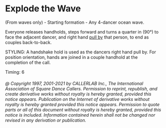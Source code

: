 
# Explode the Wave

(From waves only) - Starting formation - Any 4-dancer ocean
wave. 

Everyone releases handholds, steps forward and turns a quarter in (90°) to face the
adjacent dancer, and right hand [pull by](../b1/pull_by.md) that person, to end as couples back-to-back. 

STYLING: A  handshake hold is used as the dancers right hand pull by. For position orientation, hands are joined in a  couple handhold at the completion of the call.

Timing: 6

###### @ Copyright 1997, 2001-2021 by CALLERLAB Inc., The International Association of Square Dance Callers. Permission to reprint, republish, and create derivative works without royalty is hereby granted, provided this notice appears. Publication on the Internet of derivative works without royalty is hereby granted provided this notice appears. Permission to quote parts or all of this document without royalty is hereby granted, provided this notice is included. Information contained herein shall not be changed nor revised in any derivation or publication.
